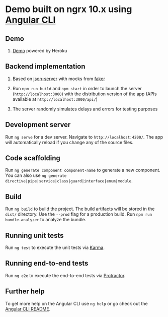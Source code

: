 Demo built on ngrx 10.x using [Angular CLI](https://github.com/angular/angular-cli)
=========

## Demo 

1. [Demo](https://mc-ngrx-app.herokuapp.com) powered by Heroku 

## Backend implementation 

1. Based on [json-server](https://github.com/typicode/json-server) with mocks from [faker](https://github.com/Marak/faker.js) 

2. Run `npm run build` and `npm start` in order to launch the server (`http://localhost:3000`) with the distribution version of the app (APIs available at `http://localhost:3000/api/`) 

3. The server randomly simulates delays and errors for testing purposes 

## Development server

Run `ng serve` for a dev server. Navigate to `http://localhost:4200/`. The app will automatically reload if you change any of the source files.

## Code scaffolding

Run `ng generate component component-name` to generate a new component. You can also use `ng generate directive|pipe|service|class|guard|interface|enum|module`.

## Build

Run `ng build` to build the project. The build artifacts will be stored in the `dist/` directory. Use the `--prod` flag for a production build. Run `npm run bundle-analyzer` to analyze the bundle. 

## Running unit tests

Run `ng test` to execute the unit tests via [Karma](https://karma-runner.github.io).

## Running end-to-end tests

Run `ng e2e` to execute the end-to-end tests via [Protractor](http://www.protractortest.org/).

## Further help

To get more help on the Angular CLI use `ng help` or go check out the [Angular CLI README](https://github.com/angular/angular-cli/blob/master/README.md).
